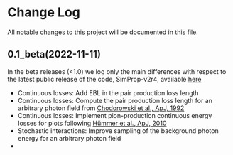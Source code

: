 # Change Log

All notable changes to this project will be documented in this file.


## 0.1_beta(2022-11-11)

In the beta releases (<1.0) we log only the main differences with respect to the latest public release of the code, SimProp-v2r4, available [here](https://augeraq.sites.lngs.infn.it/SimProp/)

- Continuous losses: Add EBL in the pair production loss length
- Continuous losses: Compute the pair production loss length for an arbitrary photon field from [Chodorowski et al., ApJ, 1992](https://ui.adsabs.harvard.edu/abs/1992ApJ...400..181C/abstract)
- Continuous losses: Implement pion-production continuous energy losses for plots following [Hümmer et al., ApJ, 2010](https://ui.adsabs.harvard.edu/abs/arXiv:1002.1310)
- Stochastic interactions: Improve sampling of the background photon energy for an arbitrary photon field
- 
